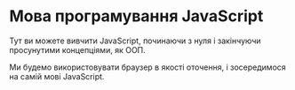 # Мова програмування JavaScript

Тут ви можете вивчити JavaScript, починаючи з нуля і закінчуючи просунутими концепціями, як ООП.

Ми будемо використовувати браузер в якості оточення, і зосередимося на самій мові JavaScript.

